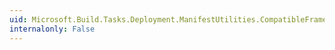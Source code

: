 ```yaml
---
uid: Microsoft.Build.Tasks.Deployment.ManifestUtilities.CompatibleFramework.Profile
internalonly: False
---
```

